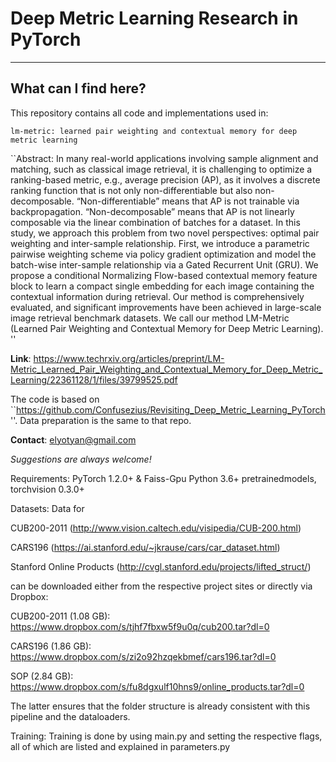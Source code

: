 # Deep Metric Learning Research in PyTorch

---
## What can I find here?

This repository contains all code and implementations used in:

```
lm-metric: learned pair weighting and contextual memory for deep metric learning
```

``Abstract: In many real-world applications involving sample alignment and matching, such as classical image retrieval, it is challenging to optimize a ranking-based metric, e.g., average precision (AP), as it involves a discrete ranking function that is not only non-differentiable but also non-decomposable. “Non-differentiable” means that AP is not trainable via backpropagation. “Non-decomposable” means that AP is not linearly composable via the linear combination of batches for a dataset. In this study, we approach this problem from two novel perspectives: optimal pair weighting and inter-sample relationship. First, we introduce a parametric pairwise weighting scheme via policy gradient optimization and model the batch-wise inter-sample relationship via a Gated Recurrent Unit (GRU). We propose a conditional Normalizing Flow-based contextual memory feature block to learn a compact single embedding for each image containing the contextual information during retrieval. Our method is comprehensively evaluated, and significant improvements have been achieved in large-scale image retrieval benchmark datasets. We call our method LM-Metric (Learned Pair Weighting and Contextual Memory for Deep Metric Learning). '' 

**Link**: https://www.techrxiv.org/articles/preprint/LM-Metric_Learned_Pair_Weighting_and_Contextual_Memory_for_Deep_Metric_Learning/22361128/1/files/39799525.pdf

The code is based on ``https://github.com/Confusezius/Revisiting_Deep_Metric_Learning_PyTorch''.
Data preparation is the same to that repo.


**Contact**: elyotyan@gmail.com

*Suggestions are always welcome!*

Requirements:
PyTorch 1.2.0+ & Faiss-Gpu
Python 3.6+
pretrainedmodels, torchvision 0.3.0+


Datasets:
Data for

CUB200-2011 (http://www.vision.caltech.edu/visipedia/CUB-200.html)

CARS196 (https://ai.stanford.edu/~jkrause/cars/car_dataset.html)

Stanford Online Products (http://cvgl.stanford.edu/projects/lifted_struct/)

can be downloaded either from the respective project sites or directly via Dropbox:

CUB200-2011 (1.08 GB): https://www.dropbox.com/s/tjhf7fbxw5f9u0q/cub200.tar?dl=0

CARS196 (1.86 GB): https://www.dropbox.com/s/zi2o92hzqekbmef/cars196.tar?dl=0

SOP (2.84 GB): https://www.dropbox.com/s/fu8dgxulf10hns9/online_products.tar?dl=0

The latter ensures that the folder structure is already consistent with this pipeline and the dataloaders.


Training:
Training is done by using main.py and setting the respective flags, all of which are listed and explained in parameters.py






